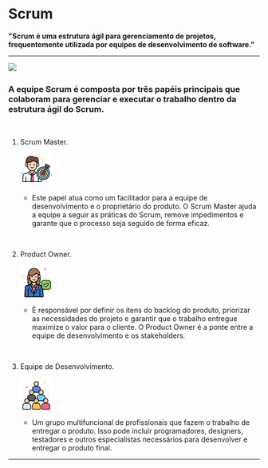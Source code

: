 # Scrum

**"Scrum é uma estrutura ágil para gerenciamento de projetos, frequentemente utilizada por equipes de desenvolvimento de software."**


---
![](https://www.nimblework.com/wp-content/uploads/2022/12/scrum-methodology.webp)



### A equipe Scrum é composta por três papéis principais que colaboram para gerenciar e executar o trabalho dentro da estrutura ágil do Scrum. ###
&nbsp;

1. Scrum Master.

    ![](img/scrum.png)
    - Este papel atua como um facilitador para a equipe de desenvolvimento e o proprietário do produto. O Scrum Master ajuda a equipe a seguir as práticas do Scrum, remove impedimentos e garante que o processo seja seguido de forma eficaz.

&nbsp;

2. Product Owner.

   ![](img/po.png)
   - É responsável por definir os itens do backlog do produto, priorizar as necessidades do projeto e garantir que o trabalho entregue maximize o valor para o cliente. O Product Owner é a ponte entre a equipe de desenvolvimento e os stakeholders.

&nbsp;

3. Equipe de Desenvolvimento.

   ![](img/team.png)
   - Um grupo multifuncional de profissionais que fazem o trabalho de entregar o produto. Isso pode incluir programadores, designers, testadores e outros especialistas necessários para desenvolver e entregar o produto final.

---

